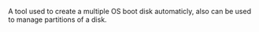 A tool used to create a multiple OS boot disk automaticly, also can be used to manage partitions of a disk.
